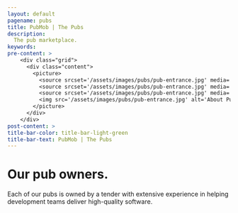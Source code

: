 ```yaml
---
layout: default
pagename: pubs
title: PubMob | The Pubs
description:
  The pub marketplace.
keywords:
pre-content: >
    <div class="grid">
      <div class="content">
        <picture>
          <source srcset='/assets/images/pubs/pub-entrance.jpg' media='(max-width: 1080px)'>
          <source srcset='/assets/images/pubs/pub-entrance.jpg' media='(min-width: 960px)'>
          <source srcset='/assets/images/pubs/pub-entrance.jpg' media='(min-width: 830px'>
          <img src='/assets/images/pubs/pub-entrance.jpg' alt='About PubMob'>
        </picture>
      </div>
    </div>
post-content: >
title-bar-color: title-bar-light-green
title-bar-text: PubMob | The Pubs
---
```

<div class="container">
	<div class="row">
    <h1 class="text-center">Our pub owners.</h1>
    <p>Each of our pubs is owned by a tender with extensive experience in helping development teams deliver high-quality software.</p>
<!-- 
  It might make sense for the team hover to be shrunk down so that it does *not*
  cover the pub name that now appears about the photo.

  With that change, the pub name itself can disappear from the team -hover div.
-->
    <div class="pub-owners">
      {% assign sorted = site.pubs | sort: "sort-name" %}
      {% for pub in sorted %}
      <div class="team-member">
        <div class="team-img">
          <a href="/pubs/{{ pub.tender-id }}">
            <span class="team-title">{{ pub.pub-name }}</span>
          </a>
          <a href="/pubs/{{ pub.tender-id }}">
            <img src="/assets/images/pubs/{{ pub.tender-id }}.{{ pub.tender-photo-extension }}" width="500" height="500" alt="team member" class="img-responsive">
          </a>
        </div>
        <div class="team-hover">
          <a href="/pubs/{{ pub.tender-id }}"><p>{{ pub.tagline }}</p></a>
        </div>
        <div class="team-title">
          <a href="/pubs/{{ pub.tender-id }}"><h5>{{ pub.owner-name }}</h5></a>
        </div>
        <div class="team-summary">
          <span>{{ pub.pub-summary-twenty-words | truncatewords: 20 }}</span>
        </div>
      </div>
   	  {% endfor %}
    </div>
  </div>
</div>			
